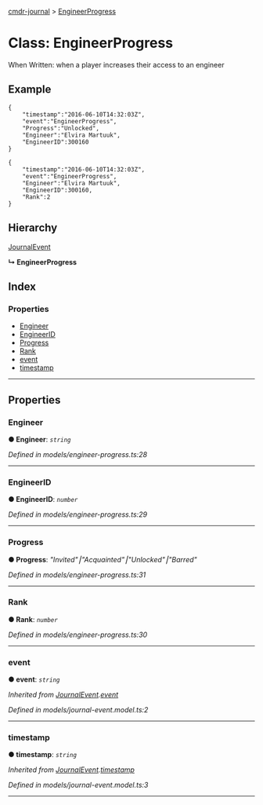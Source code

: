 [cmdr-journal](../README.md) > [EngineerProgress](../classes/engineerprogress.md)



# Class: EngineerProgress


When Written: when a player increases their access to an engineer

## Example

    {
        "timestamp":"2016-06-10T14:32:03Z",
        "event":"EngineerProgress",
        "Progress":"Unlocked",
        "Engineer":"Elvira Martuuk",
        "EngineerID":300160
    }

    {
        "timestamp":"2016-06-10T14:32:03Z",
        "event":"EngineerProgress",
        "Engineer":"Elvira Martuuk",
        "EngineerID":300160,
        "Rank":2
    }

## Hierarchy


 [JournalEvent](journalevent.md)

**↳ EngineerProgress**







## Index

### Properties

* [Engineer](engineerprogress.md#engineer)
* [EngineerID](engineerprogress.md#engineerid)
* [Progress](engineerprogress.md#progress)
* [Rank](engineerprogress.md#rank)
* [event](engineerprogress.md#event)
* [timestamp](engineerprogress.md#timestamp)



---
## Properties
<a id="engineer"></a>

###  Engineer

**●  Engineer**:  *`string`* 

*Defined in models/engineer-progress.ts:28*





___

<a id="engineerid"></a>

###  EngineerID

**●  EngineerID**:  *`number`* 

*Defined in models/engineer-progress.ts:29*





___

<a id="progress"></a>

###  Progress

**●  Progress**:  *"Invited"⎮"Acquainted"⎮"Unlocked"⎮"Barred"* 

*Defined in models/engineer-progress.ts:31*





___

<a id="rank"></a>

###  Rank

**●  Rank**:  *`number`* 

*Defined in models/engineer-progress.ts:30*





___

<a id="event"></a>

###  event

**●  event**:  *`string`* 

*Inherited from [JournalEvent](journalevent.md).[event](journalevent.md#event)*

*Defined in models/journal-event.model.ts:2*





___

<a id="timestamp"></a>

###  timestamp

**●  timestamp**:  *`string`* 

*Inherited from [JournalEvent](journalevent.md).[timestamp](journalevent.md#timestamp)*

*Defined in models/journal-event.model.ts:3*





___


